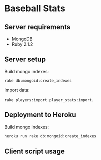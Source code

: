 # Baseball Stats

## Server requirements
- MongoDB
- Ruby 2.1.2

## Server setup
Build mongo indexes:

`rake db:mongoid:create_indexes`

Import data:

`rake players:import player_stats:import`.

## Deployment to Heroku

Build mongo indexes:

`heroku run rake db:mongoid:create_indexes`

## Client script usage